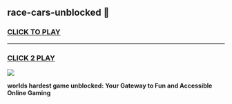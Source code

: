 
## race-cars-unblocked 👋
<h3>
<a href="https://premium.freeplayer.one?title=race-cars-unblocked&ref=14F">CLICK TO PLAY</a></h3>
<hr>

<h3>
<a href="https://premium.freeplayer.one?title=race-cars-unblocked&ref=14F">CLICK 2 PLAY</a>
  
</h3>

<a href="https://premium.freeplayer.one?title=race-cars-unblocked&ref=12F/"><img src="https://clearcache.store/games.png"></a>


**worlds hardest game unblocked: Your Gateway to Fun and Accessible Online Gaming**
